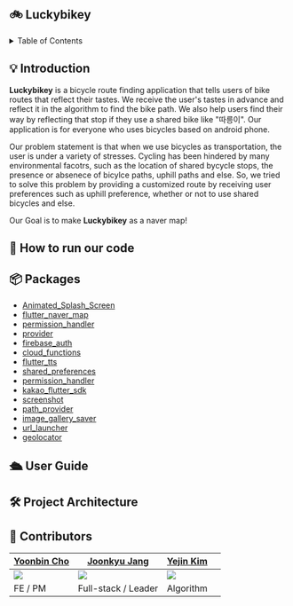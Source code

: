 ## 🚲 Luckybikey

<details>
<summary>Table of Contents</summary>

- [🚲 Luckybikey](#-luckybikey)
- [💡 Introduction](#-introduction)
- [🚀 How to run our code](#-how-to-run-our-code)
- [📦 Packages](#-packages)
- [🛳 User Guide](#-user-guide)
- [🛠 Project Architecture](#-project-architecture)
- [🤝 Contributors](#-contributors)

 
 
</details>

## 💡 Introduction

**Luckybikey** is a bicycle route finding application that tells users of bike routes that reflect their tastes. We receive the user's tastes in advance and reflect it in the algorithm to find the bike path. We also help users find their way by reflecting that stop if they use a shared bike like "따릉이". Our application is for everyone who uses bicycles based on android phone.

Our problem statement is that when we use bicycles as transportation, the user is under a variety of stresses. Cycling has been hindered by many environmental facotrs, such as the location of shared bycycle stops, the presence or absenece of bicylce paths, uphill paths and else. So, we tried to solve this problem by providing a customized route by receiving user preferences such as uphill preference, whether or not to use shared bicycles and else. 

Our Goal is to make **Luckybikey** as a naver map!


## 🚀 How to run our code


## 📦 Packages
- [Animated_Splash_Screen](https://pub.dev/packages/animated_splash_screen)
- [flutter_naver_map](https://pub.dev/packages/flutter_naver_map)
- [permission_handler](https://pub.dev/packages/permission_handler)
- [provider](https://pub.dev/packages/provider)
- [firebase_auth](https://pub.dev/packages/firebase_auth)
- [cloud_functions](https://pub.dev/packegs/cloud_functions)
- [flutter_tts](https://pub.dev/packages/flutter_tts)
- [shared_preferences](https://pub.dev/packages/shared_preferences)
- [permission_handler](https://pub.dev/packages/permission_handler)
- [kakao_flutter_sdk](https://pub.dev/packages/kakado_flutter_sdk)
- [screenshot](https://pub.dev/packages/screenshot)
- [path_provider](https://pub.dev/packages/path_provider)
- [image_gallery_saver](https://pub.dev/packages/image_gallery_saver)
- [url_launcher](https://pub.dev/packages/url_launcher)
- [geolocator](https://pub.dev/packages/geolocator)



## 🛳 User Guide

## 🛠 Project Architecture



## 🤝 Contributors

| [Yoonbin Cho](https://github.com/jjoing)                            | [Joonkyu Jang](https://github.com/JoonkyuJang)                   | [Yejin Kim](https://github.com/)                       |                           |
| ----------------------------------------------------------------- |-----------------------------------------------------------------| ----------------------------------------------------------------- | ----------------------------------------------------------------- |
| <img src="https://avatars.githubusercontent.com/u/143711988?v=4"> | <img src="https://avatars.githubusercontent.com/u/91795709?v=4"> | <img src="https://avatars.githubusercontent.com/u/69153412?v=4"> |  |
| FE / PM                                                        | Full-stack / Leader                                             | Algorithm                                                      | |
